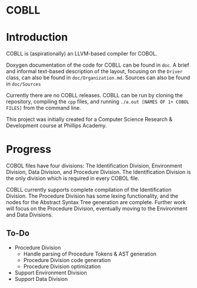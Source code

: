 # COBLL
# Introduction
COBLL is (aspirationally) an LLVM-based compiler for COBOL. 

Doxygen documentation of the code for COBLL can be found in `doc`. A brief and informal text-based description of the layout, focusing on the `Driver` class, can also be found in `doc/Organization.md`. Sources can also be found in `doc/Sources`

Currently there are no COBLL releases. COBLL can be run by cloning the repository, compiling the `cpp` files, and running `./a.out [NAMES OF 1+ COBOL FILES]` from the command line.


This project was initially created for a Computer Science Research & Development course at Phillips Academy. 

# Progress 
COBOL files have four divisions: The Identification Division, Environment Division, Data Division, and Procedure Division. The Identification Division is the only division which is required in every COBOL file.

COBLL currently supports complete compilation of the Identification Division. The Procedure Division has some lexing functionality, and the nodes for the Abstract Syntax Tree generation are complete. Further work will focus on the Procedure Division, eventually moving to the Environment and Data Divisions.

## To-Do
- Procedure Division
	- Handle parsing of Procedure Tokens & AST generation
	- Procedure Division code generation
	- Procedure Division optimization 
- Support Environment Division
- Support Data Division